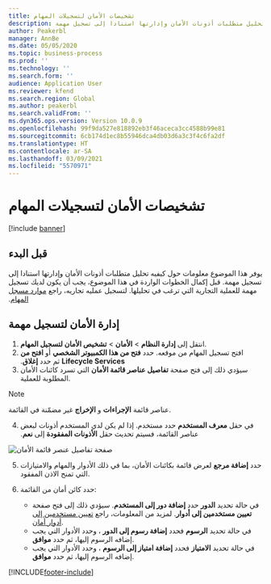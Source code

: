 ```yaml
---
title: ‏‫تشخيصات الأمان‬ لتسجيلات المهام
description: يوفر هذا الموضوع معلومات حول كيفيه تحليل متطلبات أذونات الأمان وإدارتها استنادا إلى تسجيل مهمة.
author: Peakerbl
manager: AnnBe
ms.date: 05/05/2020
ms.topic: business-process
ms.prod: ''
ms.technology: ''
ms.search.form: ''
audience: Application User
ms.reviewer: kfend
ms.search.region: Global
ms.author: peakerbl
ms.search.validFrom: ''
ms.dyn365.ops.version: Version 10.0.9
ms.openlocfilehash: 99f9da527e818892eb3f46aceca3cc4588b99e81
ms.sourcegitcommit: 6cb174d1ec8b55946dca4db03d6a3c3f4c6fa2df
ms.translationtype: HT
ms.contentlocale: ar-SA
ms.lasthandoff: 03/09/2021
ms.locfileid: "5570971"
---
```

# <a name="security-diagnostics-for-task-recordings"></a>‏‫تشخيصات الأمان‬ لتسجيلات المهام

[!include [banner](../../includes/banner.md)]

## <a name="before-you-begin"></a>قبل البدء

يوفر هذا الموضوع معلومات حول كيفيه تحليل متطلبات أذونات الأمان وإدارتها استنادا إلى تسجيل مهمة. قبل إكمال الخطوات الواردة في هذا الموضوع، يجب أن يكون لديك تسجيل مهمة للعملية التجارية التي ترغب في تحليلها. لتسجيل عمليه تجاريه، راجع [موارد مسجل المهام‬‏‫](../../user-interface/task-recorder.md). 

## <a name="manage-security-for-a-task-recording"></a>إدارة الأمان لتسجيل مهمة

1. انتقل إلى **إدارة النظام** > **الأمان** > **تشخيص الأمان لتسجيل المهام**.
2. افتح تسجيل المهام من موقعه. حدد **‬‏‫فتح من هذا الكمبيوتر الشخصي‬‏‫** أو **افتح من Lifecycle Services** ثم حدد **إغلاق**.
3. سيؤدي ذلك إلى فتح صفحة **تفاصيل عناصر قائمة الأمان** التي تسرد كائنات الأمان المطلوبة للعملية.

 > [!NOTE]
 > عناصر قائمة **الإجراءات** و **الإخراج** غير مضمّنة في القائمة.

4. في حقل **‏‫معرف المستخدم** حدد مستخدم. إذا لم يكن لدي المستخدم أذونات لبعض عناصر القائمة، فسيتم تحديث حقل **الأذونات المفقودة** إلى **نعم**.
  
  ![صفحة تفاصيل عنصر قائمة الأمان](../media/Security-Menu-Item-Details.png)

5. حدد **إضافة مرجع** لعرض قائمة بكائنات الأمان، بما في ذلك الأدوار والمهام والامتيازات التي تمنح الاذن المفقود.
6. حدد كائن أمان من القائمة:

    - في حالة تحديد **الدور** حدد **إضافة دور إلى المستخدم**. سيؤدي ذلك إلى فتح صفحة **تعيين مستخدمين إلى أدوار**. لمزيد من المعلومات، راجع [تعيين مستخدمين إلى أدوار أمان‬](assign-users-security-roles.md).
    - في حالة تحديد **الرسوم** فحدد **إضافة رسوم إلى الدور** ، وحدد الأدوار التي يجب إضافه الرسوم إليها، ثم حدد **موافق**.
    - في حالة تحديد **الامتياز** فحدد **إضافة امتياز إلى الرسوم** ، وحدد الأدوار التي يجب إضافه الرسوم إليها، ثم حدد **موافق**.


[!INCLUDE[footer-include](../../../../includes/footer-banner.md)]